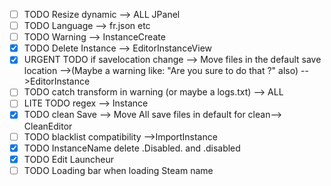 - [ ] TODO Resize dynamic --> ALL JPanel
- [ ] TODO Language --> fr.json etc
- [ ] TODO Warning --> InstanceCreate
- [X] TODO Delete Instance --> EditorInstanceView
- [X] URGENT TODO if savelocation change --> Move files in the default save location -->(Maybe a warning like: "Are you sure to do that ?" also)
-->EditorInstance
- [ ] TODO catch transform in warning (or maybe a logs.txt) --> ALL
- [ ] LITE TODO regex --> Instance
- [X] TODO clean Save --> Move All save files in default for clean--> CleanEditor
- [ ] TODO blacklist compatibility -->ImportInstance
- [X] TODO InstanceName delete .Disabled. and .disabled
- [X] TODO Edit Launcheur
- [ ] TODO Loading bar when loading Steam name
